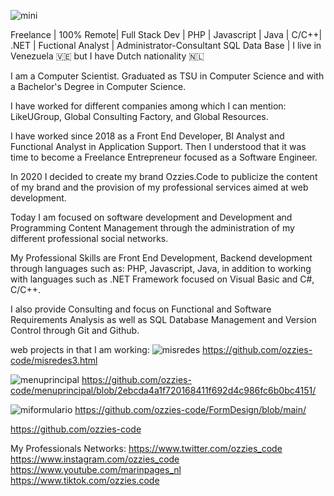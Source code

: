 ![mini](https://github.com/ozzies-code/ozzies-code/assets/83247451/b9d0acf6-6e98-4f7f-afb8-7f72b64af7ad)



Freelance | 100% Remote| Full Stack Dev | PHP | Javascript | Java | C/C++| .NET | Fuctional Analyst | Administrator-Consultant SQL Data Base | I live in Venezuela 🇻🇪 but I have Dutch nationality 🇳🇱

I am a Computer Scientist. Graduated as TSU in Computer Science and with a Bachelor's Degree in Computer Science. 

I have worked for different companies among which I can mention: LikeUGroup, Global Consulting Factory, and Global Resources. 

I have worked since 2018 as a Front End Developer, BI Analyst and Functional Analyst in Application Support. Then I understood that it was time to become a Freelance Entrepreneur focused as a Software Engineer. 

 In 2020 I decided to create my brand Ozzies.Code to publicize the content of my brand and the provision of my professional services aimed at web development. 

 Today I am focused on software development and Development and Programming Content Management through the administration of my different professional social networks. 

My Professional Skills are Front End Development, Backend development through languages ​​such as: PHP, Javascript, Java, in addition to working with languages ​​such as .NET Framework focused on Visual Basic and C#, C/C++. 

I also provide Consulting and focus on Functional and Software Requirements Analysis as well as SQL Database Management and Version Control through Git and Github.

web projects in that I am working:
![misredes](https://github.com/ozzies-code/ozzies-code/assets/83247451/c02db9d5-e259-4b7c-b0a4-c91b1afeba13)
https://github.com/ozzies-code/misredes3.html

![menuprincipal](https://github.com/ozzies-code/ozzies-code/assets/83247451/56202684-2041-4c6f-ac0d-74bc4878aa95)
https://github.com/ozzies-code/menuprincipal/blob/2ebcda4a1f720168411f692d4c986fc6b0bc4151/

![miformulario](https://github.com/ozzies-code/ozzies-code/assets/83247451/9a0a2e12-e91e-4e60-9df6-576ca1922539)
https://github.com/ozzies-code/FormDesign/blob/main/

https://github.com/ozzies-code

My Professionals Networks:
https://www.twitter.com/ozzies_code
https://www.instagram.com/ozzies_code
https://www.youtube.com/marinpages_nl
https://www.tiktok.com/ozzies.code





<!--


**ozzies-code/ozzies-code** is a ✨ _special_ ✨ repository because its `README.md` (this file) appears on your GitHub profile.

Here are some ideas to get you started:

- 🔭 I’m currently working on ...
- 🌱 I’m currently learning ...
- 👯 I’m looking to collaborate on ...
- 🤔 I’m looking for help with ...
- 💬 Ask me about ...
- 📫 How to reach me: ...
- 😄 Pronouns: ...
- ⚡ Fun fact: ...
-->
